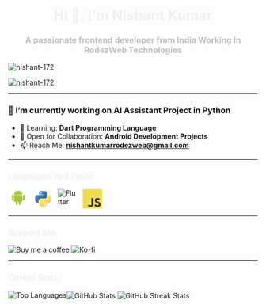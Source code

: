 <h1 align="center" style="color: #f0f0f0;">Hi 👋, I'm Nishant Kumar</h1>
<h3 align="center" style="color: #c0c0c0;">A passionate frontend developer from India Working In RodezWeb Technologies</h3>

<p align="left"> 
  <img src="https://komarev.com/ghpvc/?username=nishant-172&label=Profile%20views&color=0e75b6&style=flat" alt="nishant-172" /> 
</p>

<p align="left"> 
  <a href="https://github.com/ryo-ma/github-profile-trophy">
    <img src="https://github-profile-trophy.vercel.app/?username=nishant-172&theme=darkhub" alt="nishant-172" />
  </a> 
</p>

---

### 🔭 I’m currently working on **AI Assistant Project in Python**
- 🌱 Learning: **Dart Programming Language**
- 👯 Open for Collaboration: **Android Development Projects**
- 📫 Reach Me: **nishantkumarrodezweb@gmail.com**

---

<h3 align="left" style="color: #f0f0f0;">Languages and Tools:</h3>
<div style="display: flex; flex-wrap: wrap; gap: 10px;">
  <img src="https://raw.githubusercontent.com/devicons/devicon/master/icons/android/android-original-wordmark.svg" alt="Android" width="40" height="40" />
  <img src="https://raw.githubusercontent.com/devicons/devicon/master/icons/python/python-original.svg" alt="Python" width="40" height="40" />
  <img src="https://www.vectorlogo.zone/logos/flutterio/flutterio-icon.svg" alt="Flutter" width="40" height="40" />
  <img src="https://raw.githubusercontent.com/devicons/devicon/master/icons/javascript/javascript-original.svg" alt="JavaScript" width="40" height="40" />
</div>

---

<h3 align="left" style="color: #f0f0f0;">Support Me:</h3>
<div>
  <a href="https://www.buymeacoffee.com/N/A">
    <img src="https://cdn.buymeacoffee.com/buttons/v2/default-yellow.png" height="50" width="210" alt="Buy me a coffee" />
  </a>
  <a href="https://ko-fi.com/N/a">
    <img src="https://cdn.ko-fi.com/cdn/kofi3.png?v=3" height="50" width="210" alt="Ko-fi" />
  </a>
</div>

---

<h3 align="left" style="color: #f0f0f0;">GitHub Stats:</h3>
<div>
  <img align="left" src="https://github-readme-stats.vercel.app/api/top-langs?username=nishant-172&show_icons=true&locale=en&layout=compact&theme=tokyonight" alt="Top Languages" />
  <img align="center" src="https://github-readme-stats.vercel.app/api?username=nishant-172&show_icons=true&locale=en&theme=tokyonight" alt="GitHub Stats" />
  <img align="center" src="https://github-readme-streak-stats.herokuapp.com/?user=nishant-172&theme=tokyonight" alt="GitHub Streak Stats" />
</div>
